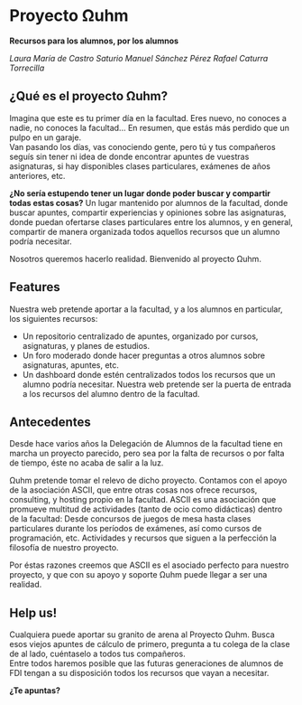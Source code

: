 # Proyecto Ωuhm

**Recursos para los alumnos, por los alumnos**

*Laura María de Castro Saturio*
*Manuel Sánchez Pérez*
*Rafael Caturra Torrecilla*

## ¿Qué es el proyecto Ωuhm?

Imagina que este es tu primer día en la facultad. Eres nuevo, no conoces a nadie, no conoces la facultad... En resumen, que estás más perdido que un pulpo en un garaje.   
Van pasando los días, vas conociendo gente, pero tú y tus compañeros seguís sin tener ni idea de donde encontrar apuntes de vuestras asignaturas, si hay disponibles clases particulares, exámenes de años anteriores, etc.   

**¿No sería estupendo tener un lugar donde poder buscar y compartir todas estas cosas?** Un lugar mantenido por alumnos de la facultad, donde buscar apuntes, compartir experiencias y opiniones sobre las asignaturas, donde puedan ofertarse clases particulares entre los alumnos, y en general, compartir de manera organizada todos aquellos recursos que un alumno podría necesitar.

Nosotros queremos hacerlo realidad. Bienvenido al proyecto Ωuhm.

## Features

Nuestra web pretende aportar a la facultad, y a los alumnos en particular, los siguientes recursos:

 - Un repositorio centralizado de apuntes, organizado por cursos,   asignaturas, y planes de estudios.
 - Un foro moderado donde hacer preguntas a otros alumnos sobre asignaturas, apuntes, etc. 
 - Un dashboard donde estén centralizados todos los recursos que un alumno podría necesitar. Nuestra web pretende ser la puerta de entrada a los recursos del alumno dentro de la facultad.

## Antecedentes

Desde hace varios años la Delegación de Alumnos de la facultad tiene en marcha un proyecto parecido, pero sea por la falta de recursos o por falta de tiempo, éste no acaba de salir a la luz. 

Ωuhm pretende tomar el relevo de dicho proyecto. Contamos con el apoyo de la asociación ASCII, que entre otras cosas nos ofrece recursos, consulting, y hosting propio en la facultad. ASCII es una asociación que promueve multitud de actividades (tanto de ocio como didácticas) dentro de la facultad: Desde concursos de juegos de mesa hasta clases particulares durante los períodos de exámenes, así como cursos de programación, etc. Actividades y recursos que siguen a la perfección la filosofía de nuestro proyecto.

Por éstas razones creemos que ASCII es el asociado perfecto para nuestro proyecto, y que con su apoyo y soporte Ωuhm puede llegar a ser una realidad.

## Help us!

Cualquiera puede aportar su granito de arena al Proyecto Ωuhm. Busca esos viejos apuntes de cálculo de primero, pregunta a tu colega de la clase de al lado, cuéntaselo a todos tus compañeros.  
Entre todos haremos posible que las futuras generaciones de alumnos de FDI tengan a su disposición todos los recursos que vayan a necesitar.

**¿Te apuntas?**
